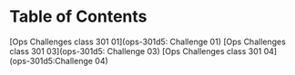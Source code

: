 # Table of Contents

[Ops Challenges class 301 01](ops-301d5: Challenge 01)
[Ops Challenges class 301 03](ops-301d5: Challenge 03)
[Ops Challenges class 301 04](ops-301d5:Challenge 04)